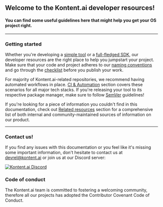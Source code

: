 ## Welcome to the Kontent.ai developer resources! 
#### You can find some useful guidelines here that might help you get your OS project right.

---

### Getting started

Whether you're developing a [simple tool](./Guidelines-for-Kontent.ai-related-tools.md) or a [full-fledged SDK](./Guidelines-for-SDK-developers.md), our developer resources are the right place to help you jumpstart your project. Make sure that your code and project adheres to our [naming conventions](./Naming-conventions) and go through the [checklist](./Checklist-for-publishing-a-new-OS-project.md) before you publish your work.

For majority of Kontent.ai-related repositories, we recommend having automated workflows in place. [CI & Automation](./ci-and-automation/ci-and-automation.md) section covers these scenarios for all major tech stacks. If you're releasing your tool to its respective package manager, make sure to follow [SemVer](https://semver.org/) guidelines!

If you're looking for a piece of information you couldn't find in this documentation, check out [Related resources](./Related-Resources.md) section for a comprehensive list of both internal and community-maintained sources of information on our product.

---
### Contact us!

If you find any issues with this documentation or you feel like it's missing some important information, don't hesitate to contact us at devrel@kontent.ai or join us at our Discord server:

[![Kontent.ai Discord](https://img.shields.io/discord/821885171984891914?color=%237289DA&label=Kontent%20Discord&logo=discord&style=for-the-badge)](https://bit.ly/kontent-discord)

### Code of conduct
The Kontent.ai team is committed to fostering a welcoming community, therefore all our projects has adopted the Contributor Covenant Code of Conduct.

